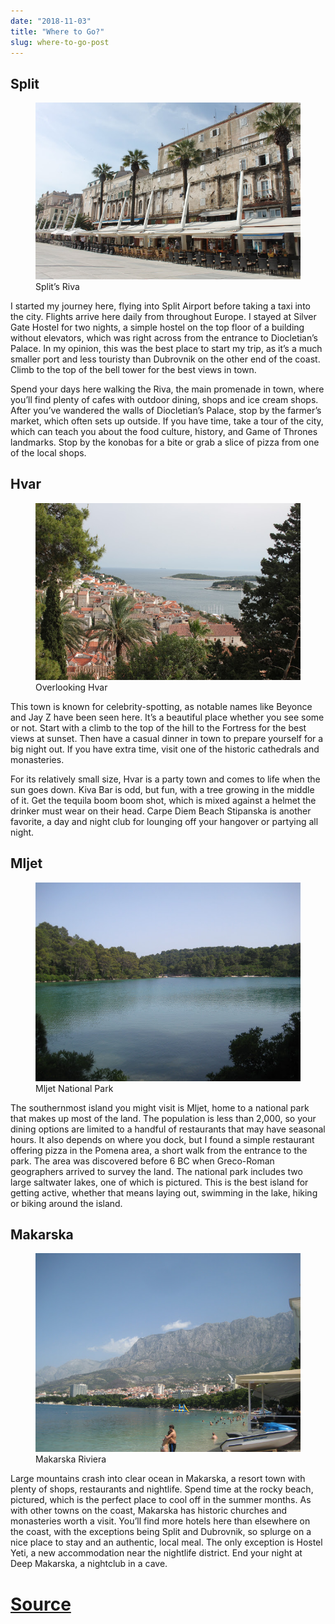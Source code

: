 ```yaml
---
date: "2018-11-03"
title: "Where to Go?"
slug: where-to-go-post
---
```


<!-- markdownlint-disable MD033 -->

## Split

<figure class="figure">
    <img src="./images/split.JPG" alt="Split"/>
    <figcaption class="figure__caption">Split’s Riva</figcaption>
</figure>

I started my journey here, flying into Split Airport before taking a taxi into the city. Flights arrive here daily from throughout Europe. I stayed at Silver Gate Hostel for two nights, a simple hostel on the top floor of a building without elevators, which was right across from the entrance to Diocletian’s Palace. In my opinion, this was the best place to start my trip, as it’s a much smaller port and less touristy than Dubrovnik on the other end of the coast. Climb to the top of the bell tower for the best views in town.

Spend your days here walking the Riva, the main promenade in town, where you’ll find plenty of cafes with outdoor dining, shops and ice cream shops. After you’ve wandered the walls of Diocletian’s Palace, stop by the farmer’s market, which often sets up outside. If you have time, take a tour of the city, which can teach you about the food culture, history, and Game of Thrones landmarks. Stop by the konobas for a bite or grab a slice of pizza from one of the local shops.

## Hvar

<figure class="figure">
    <img src="./images/hvar.JPG" alt="Hvar"/>
    <figcaption class="figure__caption">Overlooking Hvar
</figcaption>
</figure>

This town is known for celebrity-spotting, as notable names like Beyonce and Jay Z have been seen here. It’s a beautiful place whether you see some or not. Start with a climb to the top of the hill to the Fortress for the best views at sunset. Then have a casual dinner in town to prepare yourself for a big night out. If you have extra time, visit one of the historic cathedrals and monasteries.

For its relatively small size, Hvar is a party town and comes to life when the sun goes down. Kiva Bar is odd, but fun, with a tree growing in the middle of it. Get the tequila boom boom shot, which is mixed against a helmet the drinker must wear on their head. Carpe Diem Beach Stipanska is another favorite, a day and night club for lounging off your hangover or partying all night.

## Mljet

<figure class="figure">
    <img src="./images/mljet.JPG" alt="Mljet"/>
    <figcaption class="figure__caption">Mljet National Park</figcaption>
</figure>

The southernmost island you might visit is Mljet, home to a national park that makes up most of the land. The population is less than 2,000, so your dining options are limited to a handful of restaurants that may have seasonal hours. It also depends on where you dock, but I found a simple restaurant offering pizza in the Pomena area, a short walk from the entrance to the park. The area was discovered before 6 BC when Greco-Roman geographers arrived to survey the land. The national park includes two large saltwater lakes, one of which is pictured. This is the best island for getting active, whether that means laying out, swimming in the lake, hiking or biking around the island.


## Makarska

<figure class="figure">
    <img src="./images/makarska.JPG" alt="Makarska"/>
    <figcaption class="figure__caption">Makarska Riviera</figcaption>
</figure>

Large mountains crash into clear ocean in Makarska, a resort town with plenty of shops, restaurants and nightlife. Spend time at the rocky beach, pictured, which is the perfect place to cool off in the summer months. As with other towns on the coast, Makarska has historic churches and monasteries worth a visit. You’ll find more hotels here than elsewhere on the coast, with the exceptions being Split and Dubrovnik, so splurge on a nice place to stay and an authentic, local meal. The only exception is Hostel Yeti, a new accommodation near the nightlife district. End your night at Deep Makarska, a nightclub in a cave.

# [Source](https://www.carolineinthecityblog.com/2016/03/17/guide-croatias-dalmatian-coast/)


